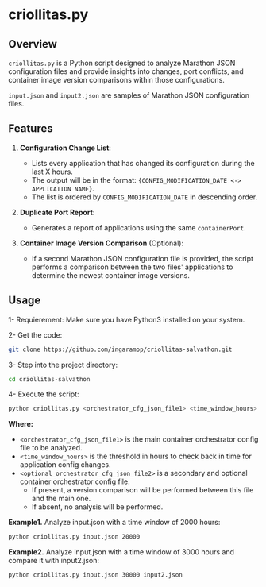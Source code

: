 # criollitas.py

## Overview
`criollitas.py` is a Python script designed to analyze Marathon JSON configuration files and provide insights into changes, port conflicts, and container image version comparisons within those configurations.

`input.json` and `input2.json` are samples of Marathon JSON configuration files.

## Features

1. **Configuration Change List**:
   - Lists every application that has changed its configuration during the last X hours.
   - The output will be in the format: `{CONFIG_MODIFICATION_DATE <-> APPLICATION NAME}`.
   - The list is ordered by `CONFIG_MODIFICATION_DATE` in descending order.

2. **Duplicate Port Report**:
   - Generates a report of applications using the same `containerPort`.

3. **Container Image Version Comparison** (Optional):
   - If a second Marathon JSON configuration file is provided, the script performs a comparison between the two files' applications to determine the newest container image versions.

## Usage

1- Requierement: Make sure you have Python3 installed on your system.

2- Get the code:
```bash
git clone https://github.com/ingaramop/criollitas-salvathon.git
```
3- Step into the project directory:
```bash
cd criollitas-salvathon
```
4- Execute the script:
```bash
python criollitas.py <orchestrator_cfg_json_file1> <time_window_hours> <optional_orchestrator_cfg_json_file2>
```
**Where:**
  - `<orchestrator_cfg_json_file1>` is the main container orchestrator config file to be analyzed.
  - `<time_window_hours>` is the threshold in hours to check back in time for application config changes.
  - `<optional_orchestrator_cfg_json_file2>` is a secondary and optional container orchestrator config file.
    - If present, a version comparison will be performed between this file and the main one.
    - If absent, no analysis will be performed.

**Example1.** Analyze input.json with a time window of 2000 hours:
```bash
python criollitas.py input.json 20000
```
**Example2.** Analyze input.json with a time window of 3000 hours and compare it with input2.json:
```bash
python criollitas.py input.json 30000 input2.json
```
